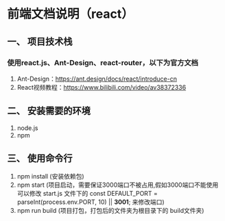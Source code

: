 # 前端文档说明（react）

## 一、	项目技术栈

### 使用react.js、Ant-Design、react-router，以下为官方文档

1. Ant-Design：https://ant.design/docs/react/introduce-cn
2. React视频教程：https://www.bilibili.com/video/av38372336

## 二、	安装需要的环境

1. node.js
2. npm


## 三、	使用命令行

1. npm install (安装依赖包)
2. npm start (项目启动，需要保证3000端口不被占用,假如3000端口不能使用 可以修改 start.js 文件下的 const DEFAULT_PORT = parseInt(process.env.PORT, 10) || <strong>3001</strong>; 来修改端口)
3. npm run build (项目打包，打包后的文件夹为根目录下的 build文件夹)


